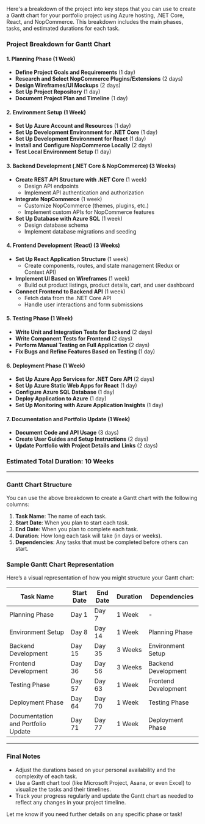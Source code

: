 Here's a breakdown of the project into key steps that you can use to create a Gantt chart for your portfolio project using Azure hosting, .NET Core, React, and NopCommerce. This breakdown includes the main phases, tasks, and estimated durations for each task.

### **Project Breakdown for Gantt Chart**

#### **1. Planning Phase (1 Week)**
   - **Define Project Goals and Requirements** (1 day)
   - **Research and Select NopCommerce Plugins/Extensions** (2 days)
   - **Design Wireframes/UI Mockups** (2 days)
   - **Set Up Project Repository** (1 day)
   - **Document Project Plan and Timeline** (1 day)

#### **2. Environment Setup (1 Week)**
   - **Set Up Azure Account and Resources** (1 day)
   - **Set Up Development Environment for .NET Core** (1 day)
   - **Set Up Development Environment for React** (1 day)
   - **Install and Configure NopCommerce Locally** (2 days)
   - **Test Local Environment Setup** (1 day)

#### **3. Backend Development (.NET Core & NopCommerce) (3 Weeks)**
   - **Create REST API Structure with .NET Core** (1 week)
      - Design API endpoints
      - Implement API authentication and authorization
   - **Integrate NopCommerce** (1 week)
      - Customize NopCommerce (themes, plugins, etc.)
      - Implement custom APIs for NopCommerce features
   - **Set Up Database with Azure SQL** (1 week)
      - Design database schema
      - Implement database migrations and seeding

#### **4. Frontend Development (React) (3 Weeks)**
   - **Set Up React Application Structure** (1 week)
      - Create components, routes, and state management (Redux or Context API)
   - **Implement UI Based on Wireframes** (1 week)
      - Build out product listings, product details, cart, and user dashboard
   - **Connect Frontend to Backend API** (1 week)
      - Fetch data from the .NET Core API
      - Handle user interactions and form submissions

#### **5. Testing Phase (1 Week)**
   - **Write Unit and Integration Tests for Backend** (2 days)
   - **Write Component Tests for Frontend** (2 days)
   - **Perform Manual Testing on Full Application** (2 days)
   - **Fix Bugs and Refine Features Based on Testing** (1 day)

#### **6. Deployment Phase (1 Week)**
   - **Set Up Azure App Services for .NET Core API** (2 days)
   - **Set Up Azure Static Web Apps for React** (1 day)
   - **Configure Azure SQL Database** (1 day)
   - **Deploy Application to Azure** (1 day)
   - **Set Up Monitoring with Azure Application Insights** (1 day)

#### **7. Documentation and Portfolio Update (1 Week)**
   - **Document Code and API Usage** (3 days)
   - **Create User Guides and Setup Instructions** (2 days)
   - **Update Portfolio with Project Details and Links** (2 days)

### **Estimated Total Duration: 10 Weeks**

---

### **Gantt Chart Structure**

You can use the above breakdown to create a Gantt chart with the following columns:

1. **Task Name**: The name of each task.
2. **Start Date**: When you plan to start each task.
3. **End Date**: When you plan to complete each task.
4. **Duration**: How long each task will take (in days or weeks).
5. **Dependencies**: Any tasks that must be completed before others can start.

### **Sample Gantt Chart Representation**

Here’s a visual representation of how you might structure your Gantt chart:

| Task Name                                       | Start Date | End Date   | Duration | Dependencies              |
|-------------------------------------------------|------------|------------|----------|---------------------------|
| Planning Phase                                  | Day 1      | Day 7      | 1 Week   | -                         |
| Environment Setup                               | Day 8      | Day 14     | 1 Week   | Planning Phase            |
| Backend Development                             | Day 15     | Day 35     | 3 Weeks  | Environment Setup         |
| Frontend Development                            | Day 36     | Day 56     | 3 Weeks  | Backend Development       |
| Testing Phase                                   | Day 57     | Day 63     | 1 Week   | Frontend Development      |
| Deployment Phase                                | Day 64     | Day 70     | 1 Week   | Testing Phase             |
| Documentation and Portfolio Update              | Day 71     | Day 77     | 1 Week   | Deployment Phase          |

---

### **Final Notes**

- Adjust the durations based on your personal availability and the complexity of each task.
- Use a Gantt chart tool (like Microsoft Project, Asana, or even Excel) to visualize the tasks and their timelines.
- Track your progress regularly and update the Gantt chart as needed to reflect any changes in your project timeline.

Let me know if you need further details on any specific phase or task!